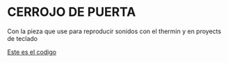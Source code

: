 # CERROJO DE PUERTA

Con la pieza que use para reproducir sonidos con el thermin y en proyects de teclado

















[Este es el codigo](https://github.com/ANGEY33/Arduino/blob/main/cerrojo_de_puerta.ino)
